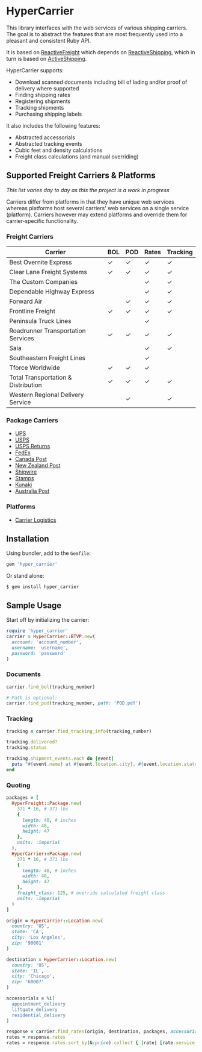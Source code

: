 # HyperCarrier

This library interfaces with the web services of various shipping carriers. The goal is to abstract the features that are most frequently used into a pleasant and consistent Ruby API.

It is based on [ReactiveFreight](https://github.com/brodyhoskins/reactive_freight) which depends on [ReactiveShipping](https://github.com/realsubpop/reactive_shipping), which in turn is based on [ActiveShipping](https://github.com/Shopify/active_shipping).

HyperCarrier supports:

- Download scanned documents including bill of lading and/or proof of delivery where supported
- Finding shipping rates
- Registering shipments
- Tracking shipments
- Purchasing shipping labels

It also includes the following features:

- Abstracted accessorials
- Abstracted tracking events
- Cubic feet and density calculations
- Freight class calculations (and manual overriding)

## Supported Freight Carriers & Platforms

*This list varies day to day as this the project is a work in progress*

Carriers differ from platforms in that they have unique web services whereas platforms host several carriers' web services on a single service (platform). Carriers however may extend platforms and override them for carrier-specific functionality.

### Freight Carriers

|Carrier                            |BOL|POD|Rates|Tracking|
|-----------------------------------|---|---|-----|--------|
|Best Overnite Express              |✓  |✓  |✓    |✓       |
|Clear Lane Freight Systems         |✓  |✓  |✓    |✓       |
|The Custom Companies               |   |   |✓    |✓       |
|Dependable Highway Express         |   |   |✓    |✓       |
|Forward Air                        |   |✓  |✓    |✓       |
|Frontline Freight                  |✓  |✓  |✓    |✓       |
|Peninsula Truck Lines              |   |   |✓    |        |
|Roadrunner Transportation Services |✓  |✓  |✓    |✓       |
|Saia                               |   |   |✓    |✓       |
|Southeastern Freight Lines         |   |   |✓    |        |
|Tforce Worldwide                   |✓  |✓  |✓    |        |
|Total Transportation & Distribution|✓  |✓  |✓    |✓       |
|Western Regional Delivery Service  |   |✓  |     |✓       |

### Package Carriers

* [UPS](http://www.ups.com)
* [USPS](http://www.usps.com)
* [USPS Returns](http://returns.usps.com)
* [FedEx](http://www.fedex.com)
* [Canada Post](http://www.canadapost.ca)
* [New Zealand Post](http://www.nzpost.co.nz)
* [Shipwire](http://www.shipwire.com)
* [Stamps](http://www.stamps.com)
* [Kunaki](http://www.kunaki.com)
* [Australia Post](http://auspost.com.au/)

### Platforms

* [Carrier Logistics](https://carrierlogistics.com)

## Installation

Using bundler, add to the `Gemfile`:

```ruby
gem 'hyper_carrier'
```

Or stand alone:

```
$ gem install hyper_carrier
```

## Sample Usage

Start off by initializing the carrier:

```ruby
require 'hyper_carrier'
carrier = HyperCarrier::BTVP.new(
  account: 'account_number',
  username: 'username',
  password: 'password'
)
```

### Documents

```ruby
carrier.find_bol(tracking_number)

# Path is optional:
carrier.find_pod(tracking_number, path: 'POD.pdf')
```

### Tracking

```ruby
tracking = carrier.find_tracking_info(tracking_number)

tracking.delivered?
tracking.status

tracking.shipment_events.each do |event|
  puts "#{event.name} at #{event.location.city}, #{event.location.state} on #{event.time}. #{event.message}"
end
```

### Quoting

```ruby
packages = [
  HyperFreight::Package.new(
    371 * 16, # 371 lbs
    {
      length: 40, # inches
      width: 48,
      height: 47
    },
    units: :imperial
  ),
  HyperCarrier::Package.new(
    371 * 16, # 371 lbs
    {
      length: 40, # inches
      width: 48,
      height: 47
    },
    freight_class: 125, # override calculated freight class
    units: :imperial
  )
]

origin = HyperCarrier::Location.new(
  country: 'US',
  state: 'CA',
  city: 'Los Angeles',
  zip: '90001'
)

destination = HyperCarrier::Location.new(
  country: 'US',
  state: 'IL',
  city: 'Chicago',
  zip: '60007'
)

accessorials = %i[
  appointment_delivery
  liftgate_delivery
  residential_delivery
]

response = carrier.find_rates(origin, destination, packages, accessorials: accessorials)
rates = response.rates
rates = response.rates.sort_by(&:price).collect { |rate| [rate.service_name, rate.price] }
```
